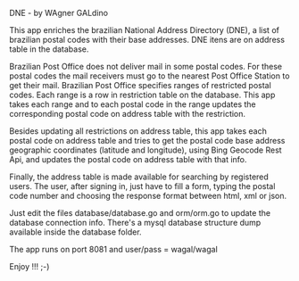 DNE - by WAgner GALdino

This app enriches the brazilian National Address Directory (DNE), a list of brazilian postal codes with their base addresses. 
DNE itens are on address table in the database.

Brazilian Post Office does not deliver mail in some postal codes. For these postal codes the mail receivers must go to the nearest 
Post Office Station to get their mail. Brazilian Post Office specifies ranges of restricted postal codes. Each range is a row in 
restriction table on the database. This app takes each range and to each postal code in the range updates the corresponding postal 
code on address table with the restriction.

Besides updating all restrictions on address table, this app takes each postal code on address table and tries to get the postal 
code base address geographic coordinates (latitude and longitude), using Bing Geocode Rest Api, and updates the postal code on 
address table with that info.

Finally, the address table is made available for searching by registered users. The user, after signing in, just have to fill a 
form, typing the postal code number and choosing the response format between html, xml or json.

Just edit the files database/database.go and orm/orm.go to update the database connection info. There's a mysql database structure dump available inside the database folder. 

The app runs on port 8081 and user/pass = wagal/wagal

Enjoy !!!   ;-)
